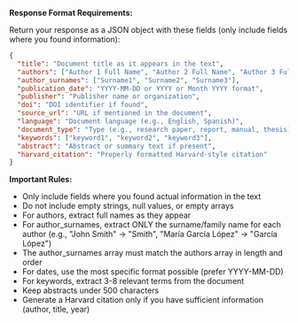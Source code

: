 **Response Format Requirements:**

Return your response as a JSON object with these fields (only include fields where you found information):

```json
{
  "title": "Document title as it appears in the text",
  "authors": ["Author 1 Full Name", "Author 2 Full Name", "Author 3 Full Name"],
  "author_surnames": ["Surname1", "Surname2", "Surname3"],
  "publication_date": "YYYY-MM-DD or YYYY or Month YYYY format",
  "publisher": "Publisher name or organization",
  "doi": "DOI identifier if found",
  "source_url": "URL if mentioned in the document",
  "language": "Document language (e.g., English, Spanish)",
  "document_type": "Type (e.g., research paper, report, manual, thesis)",
  "keywords": ["keyword1", "keyword2", "keyword3"],
  "abstract": "Abstract or summary text if present",
  "harvard_citation": "Properly formatted Harvard-style citation"
}
```

**Important Rules:**
- Only include fields where you found actual information in the text
- Do not include empty strings, null values, or empty arrays
- For authors, extract full names as they appear
- For author_surnames, extract ONLY the surname/family name for each author (e.g., "John Smith" -> "Smith", "María García López" -> "García López")
- The author_surnames array must match the authors array in length and order
- For dates, use the most specific format possible (prefer YYYY-MM-DD)
- For keywords, extract 3-8 relevant terms from the document
- Keep abstracts under 500 characters
- Generate a Harvard citation only if you have sufficient information (author, title, year)

